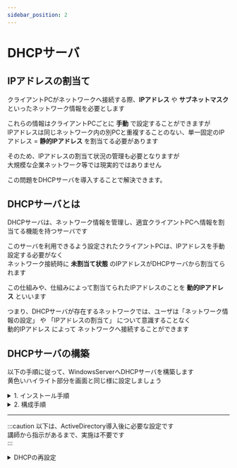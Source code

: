 ```yaml
---
sidebar_position: 2
---
```


# DHCPサーバ

## IPアドレスの割当て
クライアントPCがネットワークへ接続する際、**IPアドレス** や **サブネットマスク** といったネットワーク情報を必要とします  

これらの情報はクライアントPCごとに **手動** で設定することができますが  
IPアドレスは同じネットワーク内の別PCと重複することのない、単一固定のIPアドレス = **静的IPアドレス** を割当てる必要があります  

そのため、IPアドレスの割当て状況の管理も必要となりますが  
大規模な企業ネットワーク等では現実的ではありません  

この問題をDHCPサーバを導入することで解決できます。

## DHCPサーバとは
DHCPサーバは、ネットワーク情報を管理し、適宜クライアントPCへ情報を割当てる機能を持つサーバです  

このサーバを利用できるよう設定されたクライアントPCは、IPアドレスを手動設定する必要がなく  
ネットワーク接続時に **未割当て状態** のIPアドレスがDHCPサーバから割当てられます  

この仕組みや、仕組みによって割当てられたIPアドレスのことを **動的IPアドレス** といいます

つまり、DHCPサーバが存在するネットワークでは、ユーザは「ネットワーク情報の設定」 や 「IPアドレスの割当て」 について意識することなく  
動的IPアドレス によって ネットワークへ接続することができます  

## DHCPサーバの構築

以下の手順に従って、WindowsServerへDHCPサーバを構築します  
黄色いハイライト部分を画面と同じ様に設定しましょう  

<details>
    <summary>1. インストール手順</summary>
    <div>

1. **サーバーマネージャー** を開き、画面右上の `管理(M)` > `役割と機能の追加` の順でクリック
![dhcp](./img/dhcp1.png)

2. `次へ` をクリック
![dhcp](./img/dhcp2.png)

3. `次へ` をクリック
![dhcp](./img/dhcp3.png)

4. `次へ` をクリック
![dhcp](./img/dhcp4.png)

5. **役割** のリストから、`DHCPサーバー` を選択
![dhcp](./img/dhcp5.png)

6. `機能の追加` をクリック
![dhcp](./img/dhcp6.png)

:::tip
DHCPサーバには静的IPアドレスが設定されている必要があります  
以下の画面が表示される場合は、先に静的IPアドレスの設定を実施しましょう

![dhcp](./img/dhcp7.png)
:::

7. **役割** のリスト内の `DHCPサーバ` にチェックが入っていることを確認して、`次へ` をクリック
![dhcp](./img/dhcp8.png)

8. `次へ`をクリック
![dhcp](./img/dhcp9.png)

9. `次へ`をクリック
![dhcp](./img/dhcp10.png)

10. インストール対象に **DHCPサーバー** が含まれていることを確認して、`インストール` をクリック
![dhcp](./img/dhcp11.png)


11. インストールが完了したら、`閉じる`をクリック
![dhcp](./img/dhcp12.png)

12. サービスマネージャーに戻り、画面右上の `🚩` をクリック > `DHCP 構成を完了する` をクリック
![dhcp](./img/dhcp13.png)

23. `コミット` をクリック
![dhcp](./img/dhcp14.png)


以上でDHCPサーバのインストールは完了です

</div>
</details>


<details>
    <summary>2. 構成手順</summary>
    <div>

1. **サーバーマネージャー** を開き、画面右上の `ツール(T)` > `DHCP` の順でクリック
![dhcp](./img/dhcp15.png)

2. 画面左のリスト内で、黄色いハイライト部分(<svg width="24" height="15" viewBox="0 0 24 18" fill="none" xmlns="http://www.w3.org/2000/svg"><path d="M7 10l5 5 5-5" stroke="currentColor" stroke-width="2" stroke-linecap="round" stroke-linejoin="round"></path></svg>)をクリックし、ツリーを展開する
![dhcp](./img/dhcp16.png)

3. **IPv4** を右クリックし、 `新しいスコープ(P)` をクリック
![dhcp](./img/dhcp17.png)

4. `次へ` をクリック
![dhcp](./img/dhcp18.png)

5. **名前(A)**　に任意のスコープ名を入力して、`次へ` をクリック
![dhcp](./img/dhcp19.png)

6. IPアドレスを割当てる範囲を指定します  
    画像の通りに入力して、`次へ` をクリック
![dhcp](./img/dhcp20.png)

7. 次に、**手順6** で指定したIPアドレスの範囲から、割当てを除外する範囲を指定します  
    画像の通りに入力して、`追加` をクリック
![dhcp](./img/dhcp21.png)

8. 割当てを除外する範囲がリストへ追加されたことを確認して、`次へ` をクリック
![dhcp](./img/dhcp22.png)

9. 各IPアドレスを割当てる期間を設定します  
    今回は初期設定の **8日** を指定して、`次へ` をクリック
![dhcp](./img/dhcp23.png)

10. `次へ` をクリック
![dhcp](./img/dhcp24.png)

11. IPアドレスと共にクライアントPCへ割当てる **デフォルトゲートウェイ** のIPアドレスを指定する画面です  
    講師から指示がない場合は、何も指定せず `次へ` をクリック
![dhcp](./img/dhcp25.png)

12. 同様にクライアントPCへ割当てる **親ドメイン** と **DNSサーバ** のIPアドレスを指定する画面です  
    講師から指示がない場合は、何も指定せず `次へ` をクリック
![dhcp](./img/dhcp26.png)

13. WINサーバを指定する画面です  
    今回はWINSサーバを利用しないため、何も指定せず `次へ` をクリック
![dhcp](./img/dhcp27.png)

14. `次へ` をクリック
![dhcp](./img/dhcp28.png)

15. `完了` をクリック
![dhcp](./img/dhcp29.png)

16. スコープがリストに追加されたことを確認します
![dhcp](./img/dhcp30.png)

以上でDHCPサーバの構築は完了です

</div>
</details>
<!-- 
<details>
    <summary>3. クライアントPCの設定</summary>
    <div>

クライアントPCがDHCPサーバからネットワーク情報の割当てを受けるためには設定を行う必要があります  

#### DHCP設定手順



#### ServerCore の場合
以下のコマンドを実行して、IPv4を `DHCP` に設定します  

```shell title=""
netsh interface ipv4 set dnsservers name="<ID>" source=dhcp
```

`<ID>` はクライアントPCと接続しているネットワークアダプターのIDに置き換えましょう  

    </div>
</details> 
-->

------------------

:::caution
以下は、ActiveDirectory導入後に必要な設定です  
講師から指示があるまで、実施は不要です  
:::

<details>
    <summary>DHCPの再設定</summary>
    <div>

#### 1. DHCPの承認
ADサーバを構築した場合、DHCPは動作が抑制されます  
これはドメイン内で意図せずDHCPがネットワーク情報の配信を実施することを防ぐためです  
DHCPを動作させるために、 **DHCPの承認** を行いましょう  

1. DHCPの管理ツールを開き、**サーバ** を右クリック > `承認` をクリック
![dhcp](./img/dhcp_ad1.png)

以上でDHCPサーバが認証され、再び使用することができます  

---

#### 2. スコープの追加設定
ADサーバを導入したことで、DNSサーバが自動で構築されます  
DHCPサーバが配信するネットワーク情報に **DNSサーバ情報** を含めるように設定しましょう  

1. DHCPの管理ツールを開き、画面左のツリーを画像のように展開する
![dhcp](./img/dhcp_ad2.png)

2. DHCPサーバ構成時に作成した `スコープ` を展開 > `スコープオプション` を右クリック > `オプションの構成` をクリック
![dhcp](./img/dhcp_ad3.png)

3. リスト内の `006 DNSサーバー` にチェックを入れる

    ![dhcp](./img/dhcp_ad4.png)

4. **サーバー名(S):** に **ADサーバのドメイン** を指定して、 `解決` をクリック

    ![dhcp](./img/dhcp_ad5.png)

5. **IPアドレス(S):** に、ADサーバのIPアドレスが追加されたことを確認して、`追加` をクリック

    ![dhcp](./img/dhcp_ad6.png)

6. リストへIPアドレスが追加されたことを確認して、`OK` をクリック

    ![dhcp](./img/dhcp_ad7.png)

以上でDHCPサーバがDNSサーバの情報を配信するようになります

:::tip
設定完了後は、クライアントPCで `ipconfig /all` コマンドを実施し  
IPv4のIPアドレスと、DNSのIPアドレスが割当てられていることを確認しましょう
:::

</div>
</details>

